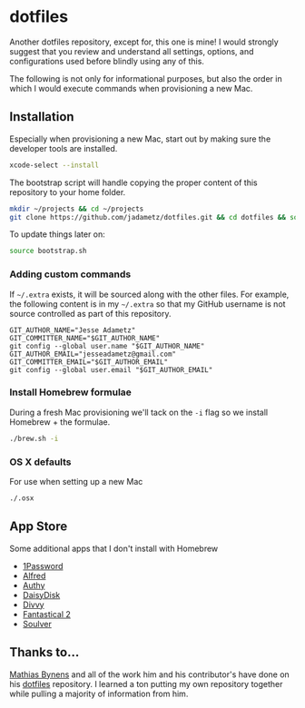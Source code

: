 # dotfiles

Another dotfiles repository, except for, this one is mine! I would strongly suggest that you review and understand all settings, options, and configurations used before blindly using any of this.

The following is not only for informational purposes, but also the order in which I would execute commands when provisioning a new Mac.

## Installation

Especially when provisioning a new Mac, start out by making sure the developer tools are installed.

```sh
xcode-select --install
```

The bootstrap script will handle copying the proper content of this repository to your home folder.

```sh
mkdir ~/projects && cd ~/projects
git clone https://github.com/jadametz/dotfiles.git && cd dotfiles && source bootstrap.sh
```

To update things later on:

```sh
source bootstrap.sh
```

### Adding custom commands

If `~/.extra` exists, it will be sourced along with the other files. For example, the following content is in my `~/.extra` so that my GitHub username is not source controlled as part of this repository.

```shell
GIT_AUTHOR_NAME="Jesse Adametz"
GIT_COMMITTER_NAME="$GIT_AUTHOR_NAME"
git config --global user.name "$GIT_AUTHOR_NAME"
GIT_AUTHOR_EMAIL="jesseadametz@gmail.com"
GIT_COMMITTER_EMAIL="$GIT_AUTHOR_EMAIL"
git config --global user.email "$GIT_AUTHOR_EMAIL"
```

### Install Homebrew formulae

During a fresh Mac provisioning we'll tack on the `-i` flag so we install Homebrew + the formulae.

```sh
./brew.sh -i
```

### OS X defaults

For use when setting up a new Mac

```sh
./.osx
```

## App Store

Some additional apps that I don't install with Homebrew

* [1Password](https://itunes.apple.com/us/app/1password-password-manager/id443987910?mt=12)
* [Alfred](https://www.alfredapp.com/)
* [Authy](https://www.authy.com/app/)
* [DaisyDisk](https://itunes.apple.com/us/app/daisydisk/id411643860?mt=12)
* [Divvy](https://itunes.apple.com/us/app/divvy-window-manager/id413857545?mt=12)
* [Fantastical 2](https://itunes.apple.com/us/app/fantastical-2-calendar-reminders/id975937182?mt=12)
* [Soulver](https://itunes.apple.com/us/app/soulver/id413965349?mt=12)

## Thanks to...

[Mathias Bynens](https://mathiasbynens.be/) and all of the work him and his contributor's have done on his [dotfiles](https://github.com/mathiasbynens/dotfiles) repository. I learned a ton putting my own repository together while pulling a majority of information from him.
